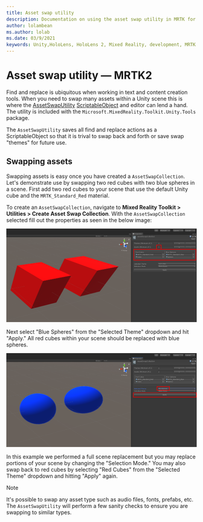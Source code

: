 ```yaml
---
title: Asset swap utility
description: Documentation on using the asset swap utility in MRTK for Unity.
author: lolambean
ms.author: lolab
ms.date: 03/9/2021
keywords: Unity,HoloLens, HoloLens 2, Mixed Reality, development, MRTK
---
```


# Asset swap utility &#8212; MRTK2

Find and replace is ubiquitous when working in text and content creation tools. When you need to swap many assets within a Unity scene this is where the [AssetSwapUtility](xref:Microsoft.MixedReality.Toolkit.Utilities.Editor.AssetSwapUtility?view=mixed-reality-toolkit-unity-2020-dotnet-2.8.0&preserve-view=true) [ScriptableObject](https://docs.unity3d.com/Manual/class-ScriptableObject.html) and editor can lend a hand. The utility is included with the `Microsoft.MixedReality.Toolkit.Unity.Tools` package.

The `AssetSwapUtility` saves all find and replace actions as a ScriptableObject so that it is trival to swap back and forth or save swap "themes" for future use.

## Swapping assets

Swapping assets is easy once you have created a `AssetSwapCollection`. Let's demonstrate use by swapping two red cubes with two blue spheres in a scene. First add two red cubes to your scene that use the default Unity cube and the `MRTK_Standard_Red` material.

To create an `AssetSwapCollection`, navigate to **Mixed Reality Toolkit > Utilities > Create Asset Swap Collection**. With the `AssetSwapCollection` selected fill out the properties as seen in the below image:

![Asset swap collection in the Unity editor](images/asset-swap-img-01.png)

Next select "Blue Spheres" from the "Selected Theme" dropdown and hit "Apply." All red cubes within your scene should be replaced with blue spheres.

![Asset swap collection in the Unity editor with selected theme highlighted](images/asset-swap-img-02.png)

In this example we performed a full scene replacement but you may replace portions of your scene by changing the "Selection Mode." You may also swap back to red cubes by selecting "Red Cubes" from the "Selected Theme" dropdown and hitting "Apply" again.

> [!NOTE]
> It's possible to swap any asset type such as audio files, fonts, prefabs, etc. The `AssetSwapUtility` will perform a few sanity checks to ensure you are swapping to similar types.
